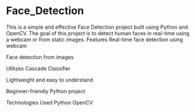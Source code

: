 # Face_Detection
This is a simple and effective Face Detection project built using Python and OpenCV. The goal of this project is to detect human faces in real-time using a webcam or from static images.
Features
Real-time face detection using webcam

Face detection from images

Utilizes Cascade Classifier 

Lightweight and easy to understand

Beginner-friendly Python project

Technologies Used
Python
OpenCV
